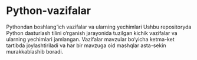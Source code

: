 # Python-vazifalar
Pythondan boshlang‘ich vazifalar va ularning yechimlari
Ushbu repositoryda Python dasturlash tilini o‘rganish jarayonida tuzilgan kichik vazifalar va ularning yechimlari jamlangan.
Vazifalar mavzular bo‘yicha ketma-ket tartibda joylashtiriladi va har bir mavzuga oid mashqlar asta-sekin murakkablashib boradi.
